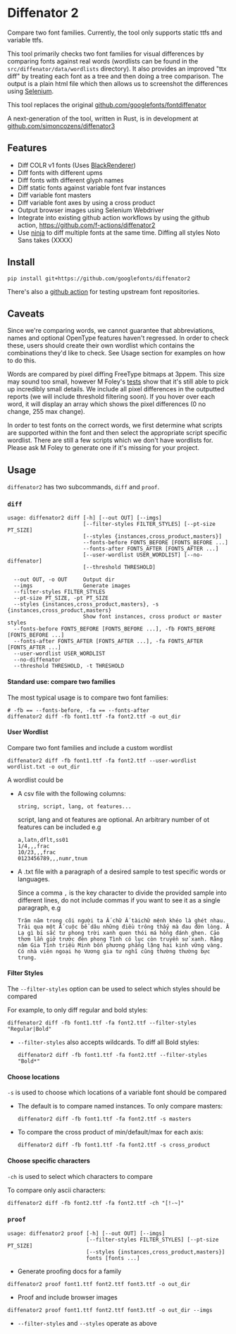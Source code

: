 # Diffenator 2

Compare two font families. Currently, the tool only supports static ttfs and variable ttfs.

This tool primarily checks two font families for visual differences by comparing fonts against real words (wordlists can be found in the `src/diffenator/data/wordlists` directory). It also provides an improved "ttx diff" by treating each font as a tree and then doing a tree comparison. The output is a plain html file which then allows us to screenshot the differences using [Selenium](https://www.selenium.dev/documentation/webdriver/).

This tool replaces the original [github.com/googlefonts/fontdiffenator](https://github.com/googlefonts/fontdiffenator)

A next-generation of the tool, written in Rust, is in development at [github.com/simoncozens/diffenator3](https://github.com/simoncozens/diffenator3)

## Features

- Diff COLR v1 fonts (Uses [BlackRenderer](https://github.com/BlackFoundryCom/black-renderer))
- Diff fonts with different upms
- Diff fonts with different glyph names
- Diff static fonts against variable font fvar instances
- Diff variable font masters
- Diff variable font axes by using a cross product
- Output browser images using Selenium Webdriver
- Integrate into existing github action workflows by using the github action, https://github.com/f-actions/diffenator2
- Use [ninja](https://ninja-build.org/) to diff multiple fonts at the same time. Diffing all styles Noto Sans takes (XXXX)


## Install

`pip install git+https://github.com/googlefonts/diffenator2`

There's also a [github action](https://github.com/f-actions/diffenator2) for testing upstream font repositories.



## Caveats

Since we're comparing words, we cannot guarantee that abbreviations, names and optional OpenType features haven't regressed. In order to check these, users should create their own wordlist which contains the combinations they'd like to check. See Usage section for examples on how to do this.  

Words are compared by pixel diffing FreeType bitmaps at 3ppem. This size may sound too small, however M Foley's [tests](https://docs.google.com/document/d/16INOprdKWTZ4wyO41C0q4vuFpxFMO3Tod_Ig2sB4JAQ/edit?usp=sharing) show that it's still able to pick up incredibly small details. We include all pixel differences in the outputted reports (we will include threshold filtering soon). If you hover over each word, it will display an array which shows the pixel differences (0 no change, 255 max change).

In order to test fonts on the correct words, we first determine what scripts are supported within the font and then select the appropriate script specific wordlist. There are still a few scripts which we don't have wordlists for. Please ask M Foley to generate one if it's missing for your project.



## Usage

`diffenator2` has two subcommands, `diff` and `proof`.

### `diff`

```
usage: diffenator2 diff [-h] [--out OUT] [--imgs]
                        [--filter-styles FILTER_STYLES] [--pt-size PT_SIZE]
                        [--styles {instances,cross_product,masters}]
                        --fonts-before FONTS_BEFORE [FONTS_BEFORE ...]
                        --fonts-after FONTS_AFTER [FONTS_AFTER ...]
                        [--user-wordlist USER_WORDLIST] [--no-diffenator]
                        [--threshold THRESHOLD]

  --out OUT, -o OUT     Output dir
  --imgs                Generate images
  --filter-styles FILTER_STYLES
  --pt-size PT_SIZE, -pt PT_SIZE
  --styles {instances,cross_product,masters}, -s {instances,cross_product,masters}
                        Show font instances, cross product or master styles
  --fonts-before FONTS_BEFORE [FONTS_BEFORE ...], -fb FONTS_BEFORE [FONTS_BEFORE ...]
  --fonts-after FONTS_AFTER [FONTS_AFTER ...], -fa FONTS_AFTER [FONTS_AFTER ...]
  --user-wordlist USER_WORDLIST
  --no-diffenator
  --threshold THRESHOLD, -t THRESHOLD
```

#### Standard use: compare two families

The most typical usage is to compare two font families:

  ```
  # -fb == --fonts-before, -fa == --fonts-after
  diffenator2 diff -fb font1.ttf -fa font2.ttf -o out_dir
  ```

#### User Wordlist

Compare two font families and include a custom wordlist

  `diffenator2 diff -fb font1.ttf -fa font2.ttf --user-wordlist wordlist.txt -o out_dir`

A wordlist could be

- A csv file with the following columns:

  `string, script, lang, ot features...`

  script, lang and ot features are optional. An arbitrary number of ot features can be included e.g

  ```
  a,latn,dflt,ss01
  1/4,,,frac
  10/23,,,frac
  0123456789,,,numr,tnum
  ```

- A .txt file with a paragraph of a desired sample to test specific words or languages. 
  
  Since a comma `,` is the key character to divide the provided sample into different lines, do not include commas if you want to see it as a single paragraph, e.g

  ```
  Trăm năm trong cõi người ta Ắ chữ Ắ tàichữ mệnh khéo là ghét nhau. Trải qua một Ắ cuộc bể dâu những điều trông thấy mà đau đớn lòng. Ắ Lạ gì bỉ sắc tư phong trời xanh quen thói má hồng đánh ghen. Cảo thơm lần giở trước đèn phong Tình có lục còn truyền sử xanh. Rằng năm Gia Tĩnh triều Minh bốn phương phẳng lặng hai kinh vững vàng. Có nhà viên ngoại họ Vương gia tư nghĩ cũng thường thường bực trung.
  ```

#### Filter Styles

The `--filter-styles` option can be used to select which styles should be compared

For example, to only diff regular and bold styles:

  `diffenator2 diff -fb font1.ttf -fa font2.ttf --filter-styles "Regular|Bold"`

- `--filter-styles` also accepts wildcards. To diff all Bold styles:

  `diffenator2 diff -fb font1.ttf -fa font2.ttf --filter-styles "Bold*"`

#### Choose locations 

`-s` is used to choose which locations of a variable font should be compared

- The default is to compare named instances. To only compare masters:

  `diffenator2 diff -fb font1.ttf -fa font2.ttf -s masters`

- To compare the cross product of min/default/max for each axis:

  `diffenator2 diff -fb font1.ttf -fa font2.ttf -s cross_product`

#### Choose specific characters 

`-ch` is used to select which characters to compare

To compare only ascii characters:

  `diffenator2 diff -fb font2.ttf -fa font2.ttf -ch "[!-~]"`

### `proof`

```
usage: diffenator2 proof [-h] [--out OUT] [--imgs]
                         [--filter-styles FILTER_STYLES] [--pt-size PT_SIZE]
                         [--styles {instances,cross_product,masters}]
                         fonts [fonts ...]
```

* Generate proofing docs for a family

`diffenator2 proof font1.ttf font2.ttf font3.ttf -o out_dir`

* Proof and include browser images

`diffenator2 proof font1.ttf font2.ttf font3.ttf -o out_dir --imgs`

* `--filter-styles` and `--styles` operate as above
